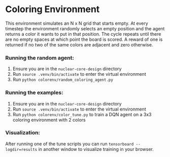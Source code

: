 # Coloring Environment
This environment simulates an N x N grid that starts empty. At every timestep the environment randomly selects an empty position and the agent returns a color it wants to put in that position. The cycle repeats until there are no empty spaces at which point the board is scored. A reward of one is returned if no two of the same colors are adjacent and zero otherwise.

### Running the random agent:
1. Ensure you are in the `nuclear-core-design` directory
1. Run `source .venv/bin/activate` to enter the virtual environment
2. Run `python colorenv/random_coloring_agent.py`

### Running the examples:
1. Ensure you are in the `nuclear-core-design` directory
1. Run `source .venv/bin/activate` to enter the virtual environment
2. Run `python colorenv/color_tune.py` to train a DQN agent on a 3x3 coloring environment with 2 colors

### Visualization:
After running one of the tune scripts you can run `tensorboard --logdir=results` in another window to visualize training in your browser.
